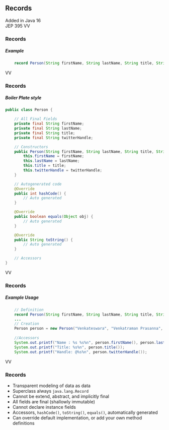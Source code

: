 ## Records 
Added in Java 16 <br/>
JEP 395
VV

### Records

##### Example
```java
	record Person(String firstName, String lastName, String title, String twitterHandle) {}
```

VV
### Records

##### Boiler Plate style
```java [0|3-7|9-15|17-31|18-21|23-26|28-31|33]
public class Person {

    // All Final Fields
    private final String firstName;
    private final String lastName;
    private final String title;
    private final String twitterHandle;

    // Constructors
    public Person(String firstName, String lastName, String title, String twitterHandle) {
        this.firstName = firstName;
        this.lastName = lastName;
        this.title = title;
        this.twitterHandle = twitterHandle;
    }

    // Autogenerated code
    @Override
    public int hashCode() {
        // Auto generated
    }

    @Override
    public boolean equals(Object obj) {
        // Auto generated
    }

    @Override
    public String toString() {
        // Auto generated
    }

    // Accessors
}
```

VV

### Records
##### Example Usage
```java [0|1-2|4-5|7-10]
    // Definition
	record Person(String firstName, String lastName, String title, String twitterHandle) {}
    ...
    // Creation
	Person person = new Person("Venkateswara", "Venkatraman Prasanna", "Developer", "reflexDemon");
 
    //Accessors
	System.out.printf("Name : %s %s%n", person.firstName(), person.lastName());
    System.out.printf("Title: %s%n", person.title());
    System.out.printf("Handle: @%s%n", person.twitterHandle());
```


VV

### Records

* Transparent modeling of data as data
* Superclass always `java.lang.Record`
* Cannot be extend, abstract, and implicitly final
* All fields are final (shallowly immutable)
* Cannot declare instance fields
* Accessors, `hashCode()`, `toString()`, `equals()`, automatically generated
* Can override default implementation, or add your own method definitions 
